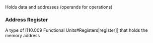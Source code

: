 Holds data and addresses (operands for operations) 

### Address Register
A type of [[10.009 Functional Units#Registers|register]] that holds the memory address
